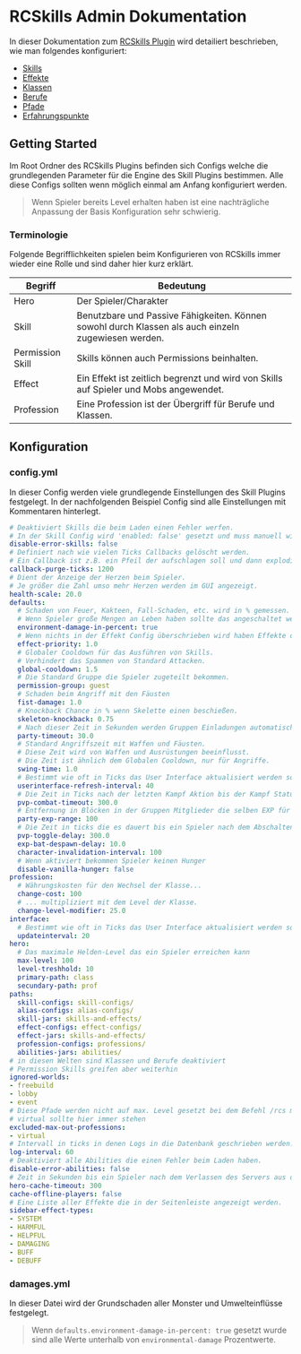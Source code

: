 # RCSkills Admin Dokumentation

In dieser Dokumentation zum [RCSkills Plugin](../README.md) wird detailiert beschrieben, wie man folgendes konfiguriert:

- [Skills](SKILLS.md)
- [Effekte](#effekte)
- [Klassen](Professions.md#klassen)
- [Berufe](Professions.md#berufe)
- [Pfade](Pfade.md)
- [Erfahrungspunkte](Erfahrungspunkte.md)

## Getting Started

Im Root Ordner des RCSkills Plugins befinden sich Configs welche die grundlegenden Parameter für die Engine des Skill Plugins bestimmen. Alle diese Configs sollten wenn möglich einmal am Anfang konfiguriert werden. 

> Wenn Spieler bereits Level erhalten haben ist eine nachträgliche Anpassung der Basis Konfiguration sehr schwierig.

### Terminologie

Folgende Begrifflichkeiten spielen beim Konfigurieren von RCSkills immer wieder eine Rolle und sind daher hier kurz erklärt.

| Begriff | Bedeutung |
| ------- | --------- |
| Hero    | Der Spieler/Charakter |
| Skill   | Benutzbare und Passive Fähigkeiten. Können sowohl durch Klassen als auch einzeln zugewiesen werden. |
| Permission Skill | Skills können auch Permissions beinhalten. |
| Effect | Ein Effekt ist zeitlich begrenzt und wird von Skills auf Spieler und Mobs angewendet. |
| Profession | Eine Profession ist der Übergriff für Berufe und Klassen. |

## Konfiguration

### config.yml

In dieser Config werden viele grundlegende Einstellungen des Skill Plugins festgelegt. In der nachfolgenden Beispiel Config sind alle Einstellungen mit Kommentaren hinterlegt.

```yml
# Deaktiviert Skills die beim Laden einen Fehler werfen.
# In der Skill Config wird 'enabled: false' gesetzt und muss manuell wieder aktiviert werden.
disable-error-skills: false
# Definiert nach wie vielen Ticks Callbacks gelöscht werden.
# Ein Callback ist z.B. ein Pfeil der aufschlagen soll und dann explodiert.
callback-purge-ticks: 1200
# Dient der Anzeige der Herzen beim Spieler.
# Je größer die Zahl umso mehr Herzen werden im GUI angezeigt.
health-scale: 20.0
defaults:
  # Schaden von Feuer, Kakteen, Fall-Schaden, etc. wird in % gemessen.
  # Wenn Spieler große Mengen an Leben haben sollte das angeschaltet werden.
  environment-damage-in-percent: true
  # Wenn nichts in der Effekt Config überschrieben wird haben Effekte diese Priorität.
  effect-priority: 1.0
  # Globaler Cooldown für das Ausführen von Skills.
  # Verhindert das Spammen von Standard Attacken.
  global-cooldown: 1.5
  # Die Standard Gruppe die Spieler zugeteilt bekommen.
  permission-group: guest
  # Schaden beim Angriff mit den Fäusten
  fist-damage: 1.0
  # Knockback Chance in % wenn Skelette einen beschießen.
  skeleton-knockback: 0.75
  # Nach dieser Zeit in Sekunden werden Gruppen Einladungen automatisch abgelehnt.
  party-timeout: 30.0
  # Standard Angriffszeit mit Waffen und Fäusten.
  # Diese Zeit wird von Waffen und Ausrüstungen beeinflusst.
  # Die Zeit ist ähnlich dem Globalen Cooldown, nur für Angriffe.
  swing-time: 1.0
  # Bestimmt wie oft in Ticks das User Interface aktualisiert werden soll.
  userinterface-refresh-interval: 40
  # Die Zeit in Ticks nach der letzten Kampf Aktion bis der Kampf Status beendet wird.
  pvp-combat-timeout: 300.0
  # Entfernung in Blöcken in der Gruppen Mitglieder die selben EXP für getötete Mobs erhalten.
  party-exp-range: 100
  # Die Zeit in ticks die es dauert bis ein Spieler nach dem Abschalten des PvP Status nicht mehr angreifbar ist.
  pvp-toggle-delay: 300.0
  exp-bat-despawn-delay: 10.0
  character-invalidation-interval: 100
  # Wenn aktiviert bekommen Spieler keinen Hunger
  disable-vanilla-hunger: false
profession:
  # Währungskosten für den Wechsel der Klasse...
  change-cost: 100
  # ... multipliziert mit dem Level der Klasse.
  change-level-modifier: 25.0
interface:
  # Bestimmt wie oft in Ticks das User Interface aktualisiert werden soll.
  updateinterval: 20
hero:
  # Das maximale Helden-Level das ein Spieler erreichen kann
  max-level: 100
  level-treshhold: 10
  primary-path: class
  secundary-path: prof
paths:
  skill-configs: skill-configs/
  alias-configs: alias-configs/
  skill-jars: skills-and-effects/
  effect-configs: effect-configs/
  effect-jars: skills-and-effects/
  profession-configs: professions/
  abilities-jars: abilities/
# in diesen Welten sind Klassen und Berufe deaktiviert
# Permission Skills greifen aber weiterhin
ignored-worlds:
- freebuild
- lobby
- event
# Diese Pfade werden nicht auf max. Level gesetzt bei dem Befehl /rcs maxout
# virtual sollte hier immer stehen
excluded-max-out-professions:
- virtual
# Intervall in ticks in denen Logs in die Datenbank geschrieben werden.
log-interval: 60
# Deaktiviert alle Abilities die einen Fehler beim Laden haben.
disable-error-abilities: false
# Zeit in Sekunden bis ein Spieler nach dem Verlassen des Servers aus dem Cache gecleared wird.
hero-cache-timeout: 300
cache-offline-players: false
# Eine Liste aller Effekte die in der Seitenleiste angezeigt werden.
sidebar-effect-types:
- SYSTEM
- HARMFUL
- HELPFUL
- DAMAGING
- BUFF
- DEBUFF
```

### damages.yml

In dieser Datei wird der Grundschaden aller Monster und Umwelteinflüsse festgelegt.

> Wenn `defaults.environment-damage-in-percent: true` gesetzt wurde sind alle Werte unterhalb von `environmental-damage` Prozentwerte.